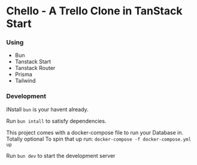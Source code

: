 # Chello - A Trello Clone in TanStack Start

### Using
- Bun
- Tanstack Start
- Tanstack Router
- Prisma
- Tailwind

### Development

INstall `bun` is your havent already.

Run `bun intall` to satisfy dependencies.

This project comes with a docker-compose file to run your Database in. Totally optional
To spin that up run: `docker-compose -f docker-compose.yml up`

Run `bun dev` to start the development server

